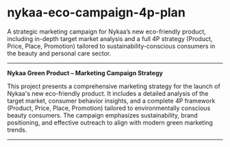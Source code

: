 # nykaa-eco-campaign-4p-plan
A strategic marketing campaign for Nykaa’s new eco-friendly product, including in-depth target market analysis and a full 4P strategy (Product, Price, Place, Promotion) tailored to sustainability-conscious consumers in the beauty and personal care sector.

---

**Nykaa Green Product – Marketing Campaign Strategy**

This project presents a comprehensive marketing strategy for the launch of Nykaa's new eco-friendly product. It includes a detailed analysis of the target market, consumer behavior insights, and a complete 4P framework (Product, Price, Place, Promotion) tailored to environmentally conscious beauty consumers. The campaign emphasizes sustainability, brand positioning, and effective outreach to align with modern green marketing trends.

---
